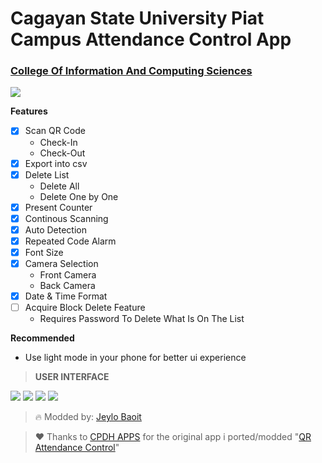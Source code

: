 # Cagayan State University Piat Campus Attendance Control App
### [College Of Information And Computing Sciences](https://www.facebook.com/bsitpiat)

![](https://img.shields.io/github/release/pandao/editor.md.svg)

**Features**
  - [x] Scan QR Code
    - Check-In
    - Check-Out
  - [x] Export into csv
  - [x] Delete List
    - Delete All
    - Delete One by One
  - [x] Present Counter
  - [x] Continous Scanning
  - [x] Auto Detection
  - [x] Repeated Code Alarm
  - [x] Font Size
  - [x] Camera Selection
    - Front Camera
    - Back Camera
  - [x] Date & Time Format
  - [ ] Acquire Block Delete Feature
    - Requires Password To Delete What Is On The List

**Recommended**
- Use light mode in your phone for better ui experience


> **USER INTERFACE**

![](https://github.com/NightCode101/CICS-QR-Attendance-Control/blob/main/Assets/UI_1.jpg)
![](https://github.com/NightCode101/CICS-QR-Attendance-Control/blob/main/Assets/UI_2.jpg)
![](https://github.com/NightCode101/CICS-QR-Attendance-Control/blob/main/Assets/UI_3.jpg)
![](https://github.com/NightCode101/CICS-QR-Attendance-Control/blob/main/Assets/UI_4.jpg)



> :fire: Modded by: [Jeylo Baoit](https://wwww.facebook.com/jeylo.tangaro)

> :heart: Thanks to [CPDH APPS](https://play.google.com/store/apps/dev?id=8046825376537362807&hl=en) for the original app i ported/modded "[QR Attendance Control](https://play.google.com/store/apps/details?id=com.cpdhdevs.qrattendancecontrol&hl=en)"

